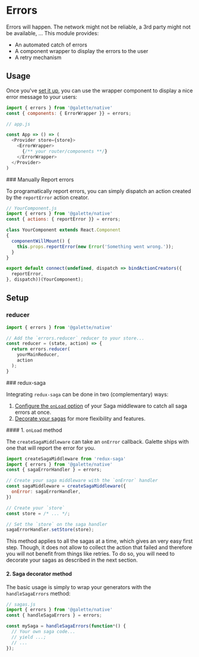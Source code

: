 # Errors

Errors will happen. The network might not be reliable, a 3rd party might not
be available, ... This module provides:

- An automated catch of errors
- A component wrapper to display the errors to the user
- A retry mechanism

## Usage

Once you've [set it up](#setup), you can use the wrapper component to display
a nice error message to your users:

```javascript
import { errors } from '@galette/native'
const { components: { ErrorWrapper }} = errors;

// app.js

const App => () => (
  <Provider store={store}>
    <ErrorWrapper>
      {/** your router/components **/}
    </ErrorWrapper>
  </Provider>
)
```

### Manually Report errors

To programatically report errors, you can simply dispatch an action created by
the `reportError` action creator.

```javascript
// YourComponent.js
import { errors } from '@galette/native'
const { actions: { reportError }} = errors;

class YourComponent extends React.Component
{
  componentWillMount() {
    this.props.reportError(new Error('Something went wrong.'));
  }
}

export default connect(undefined, dispatch => bindActionCreators({
  reportError,
}, dispatch))(YourComponent);
```

## Setup

### reducer

```javascript
import { errors } from '@galette/native'

// Add the `errors.reducer` reducer to your store...
const reducer = (state, action) => {
  return errors.reducer(
    yourMainReducer,
    action
  );
}
```

### redux-saga

Integrating `redux-saga` can be done in two (complementary) ways:

1. [Configure the `onLoad` option](#1-onload-method) of your Saga middleware to catch all saga errors
   at once.
2. [Decorate your sagas](#2-saga-decorator-method) for more flexibility and features.

#### 1. `onLoad` method

The `createSagaMiddleware` can take an `onError` callback. Galette ships with one
that will report the error for you.

```javascript
import createSagaMiddleware from 'redux-saga'
import { errors } from '@galette/native'
const { sagaErrorHandler } = errors;

// Create your saga middleware with the `onError` handler
const sagaMiddleware = createSagaMiddleware({
  onError: sagaErrorHandler,
})

// Create your `store`
const store = /* ... */;

// Set the `store` on the saga handler
sagaErrorHandler.setStore(store);
```

This method applies to all the sagas at a time, which gives an very easy first step.
Though, it does not allow to collect the action that failed and therefore you will
not benefit from things like retries. To do so, you will need to decorate your sagas
as described in the next section.

#### 2. Saga decorator method

The basic usage is simply to wrap your generators with the `handleSagaErrors` method:

```javascript
// sagas.js
import { errors } from '@galette/native'
const { handleSagaErrors } = errors;

const mySaga = handleSagaErrors(function*() {
  // Your own saga code...
  // yield ...;
  // ...
});
```

